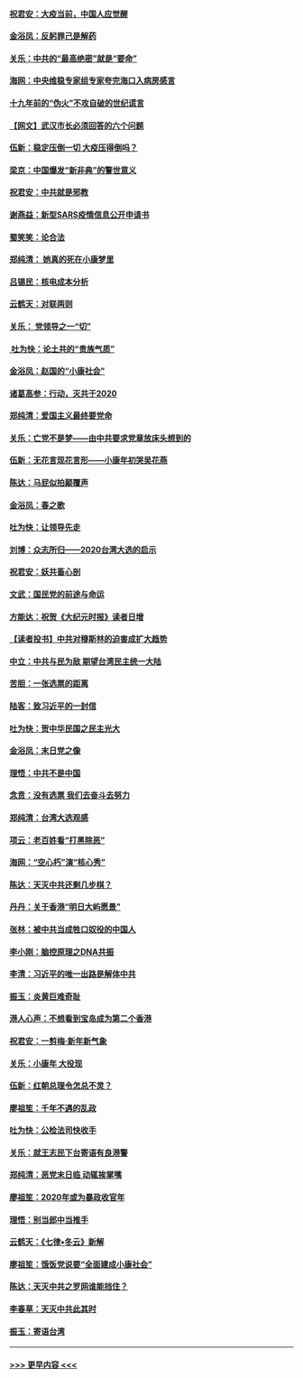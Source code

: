 #### [祝君安：大疫当前，中国人应觉醒](../pages/nsc993/n11821946.md?t=01261531) 
#### [金浴凤：反躬罪己是解药](../pages/nsc993/n11820280.md?t=01261531) 
#### [关乐：中共的“最高绝密”就是“要命”](../pages/nsc993/n11816946.md?t=01261531) 
#### [海网：中央维稳专家组专家夸完海口入病房感言](../pages/nsc993/n11815138.md?t=01261531) 
#### [十九年前的“伪火”不攻自破的世纪谎言](../pages/nsc993/n11813238.md?t=01261531) 
#### [【网文】武汉市长必须回答的六个问题](../pages/nsc993/n11813848.md?t=01261531) 
#### [伍新：稳定压倒一切 大疫压得倒吗？](../pages/nsc993/n11812634.md?t=01261531) 
#### [梁京：中国爆发“新非典”的警世意义](../pages/nsc993/n11812554.md?t=01261531) 
#### [祝君安：中共就是邪教](../pages/nsc993/n11812431.md?t=01261531) 
#### [谢燕益：新型SARS疫情信息公开申请书](../pages/nsc993/n11808840.md?t=01261531) 
#### [蜀笑笑：论合法](../pages/nsc993/n11808064.md?t=01261531) 
#### [郑纯清： 她真的死在小康梦里](../pages/nsc993/n11806623.md?t=01261531) 
#### [吕锡民：核电成本分析](../pages/nsc993/n11806284.md?t=01261531) 
#### [云鹤天：对联两则](../pages/nsc993/n11805957.md?t=01261531) 
#### [关乐： 党领导之一“切”](../pages/nsc993/n11804505.md?t=01261531) 
#### [ 吐为快：论土共的“贵族气质”](../pages/nsc993/n11804490.md?t=01261531) 
#### [金浴凤：赵国的“小康社会”](../pages/nsc993/n11804452.md?t=01261531) 
#### [诸葛高参：行动，灭共于2020](../pages/nsc993/n11804120.md?t=01261531) 
#### [郑纯清：爱国主义最终要党命](../pages/nsc993/n11802197.md?t=01261531) 
#### [关乐：亡党不是梦——由中共要求党章放床头想到的](../pages/nsc993/n11802156.md?t=01261531) 
#### [伍新：无花言现花言形——小康年初哭吴花燕](../pages/nsc993/n11800044.md?t=01261531) 
#### [陈达：马屁似拍颠覆声](../pages/nsc993/n11800010.md?t=01261531) 
#### [金浴凤：春之歌](../pages/nsc993/n11797687.md?t=01261531) 
#### [吐为快：让领导先走](../pages/nsc993/n11797512.md?t=01261531) 
#### [刘博：众志所归——2020台湾大选的启示](../pages/nsc993/n11796878.md?t=01261531) 
#### [祝君安：妖共畜心剖](../pages/nsc993/n11794273.md?t=01261531) 
#### [文武：国民党的前途与命运](../pages/nsc993/n11794198.md?t=01261531) 
#### [方能达：祝贺《大纪元时报》读者日增](../pages/nsc993/n11793807.md?t=01261531) 
#### [【读者投书】中共对穆斯林的迫害成扩大趋势](../pages/nsc993/n11791371.md?t=01261531) 
#### [中立：中共与民为敌 期望台湾民主统一大陆](../pages/nsc993/n11790392.md?t=01261531) 
#### [苦胆：一张选票的距离](../pages/nsc993/n11788914.md?t=01261531) 
#### [陆客：致习近平的一封信](../pages/nsc993/n11788867.md?t=01261531) 
#### [吐为快：贺中华民国之民主光大](../pages/nsc993/n11788618.md?t=01261531) 
#### [金浴凤：末日党之像](../pages/nsc993/n11787475.md?t=01261531) 
#### [理悟：中共不是中国](../pages/nsc993/n11787463.md?t=01261531) 
#### [念贲：没有选票  我们去奋斗去努力](../pages/nsc993/n11787398.md?t=01261531) 
#### [郑纯清：台湾大选观感](../pages/nsc993/n11786210.md?t=01261531) 
#### [项云：老百姓看“打黑除恶”](../pages/nsc993/n11785398.md?t=01261531) 
#### [海网：“空心朽”演“核心秀”](../pages/nsc993/n11783874.md?t=01261531) 
#### [陈达：天灭中共还剩几步棋？](../pages/nsc993/n11783719.md?t=01261531) 
#### [丹丹：关于香港“明日大屿愿景”](../pages/nsc993/n11783273.md?t=01261531) 
#### [张林：被中共当成牲口奴役的中国人](../pages/nsc993/n11782397.md?t=01261531) 
#### [李小刚：脑控原理之DNA共振](../pages/nsc993/n11780962.md?t=01261531) 
#### [李清：习近平的唯一出路是解体中共](../pages/nsc993/n11780866.md?t=01261531) 
#### [振玉：炎黄巨难奇耻](../pages/nsc993/n11779632.md?t=01261531) 
#### [港人心声：不想看到宝岛成为第二个香港](../pages/nsc993/n11778817.md?t=01261531) 
#### [祝君安：一剪梅‧新年新气象](../pages/nsc993/n11776340.md?t=01261531) 
#### [关乐：小康年 大役现](../pages/nsc993/n11774213.md?t=01261531) 
#### [伍新：红朝总理令怎总不灵？](../pages/nsc993/n11770813.md?t=01261531) 
#### [廖祖笙：千年不遇的乱政](../pages/nsc993/n11770373.md?t=01261531) 
#### [吐为快：公检法司快收手](../pages/nsc993/n11770359.md?t=01261531) 
#### [关乐：就王志民下台寄语有良港警](../pages/nsc993/n11769903.md?t=01261531) 
#### [郑纯清：恶党末日临 动辄挨掌嘴](../pages/nsc993/n11769356.md?t=01261531) 
#### [廖祖笙：2020年或为暴政收官年](../pages/nsc993/n11768216.md?t=01261531) 
#### [理悟：别当郎中当推手](../pages/nsc993/n11768243.md?t=01261531) 
#### [云鹤天：《七律▪冬云》新解](../pages/nsc993/n11768204.md?t=01261531) 
#### [廖祖笙：饿饭党说要“全面建成小康社会”](../pages/nsc993/n11767482.md?t=01261531) 
#### [陈达：天灭中共之罗网谁能挡住？](../pages/nsc993/n11767465.md?t=01261531) 
#### [李春草：天灭中共此其时](../pages/nsc993/n11767452.md?t=01261531) 
#### [振玉：寄语台湾](../pages/nsc993/n11767432.md?t=01261531) 

----
#### [ >>> 更早内容 <<< ](../indexes/nsc993-earlier.md)
